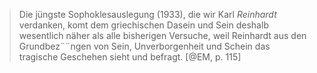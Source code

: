 > Die jüngste Sophoklesauslegung (1933), die wir Karl _Reinhardt_ verdanken, komt dem griechischen Dasein und Sein deshalb wesentlich näher als alle bisherigen Versuche, weil Reinhardt aus den Grundbez¨¨ngen von Sein, Unverborgenheit und Schein das tragische Geschehen sieht und befragt. [@EM, p. 115]